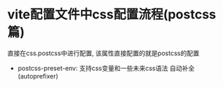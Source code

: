 # vite配置文件中css配置流程(postcss篇)

直接在css.postcss中进行配置, 该属性直接配置的就是postcss的配置

- postcss-preset-env: 支持css变量和一些未来css语法 自动补全(autoprefixer)